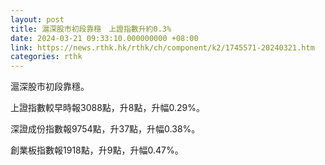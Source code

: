 ```yaml
---
layout: post
title: 滬深股市初段靠穩　上證指數升約0.3%
date: 2024-03-21 09:33:10.000000000 +08:00
link: https://news.rthk.hk/rthk/ch/component/k2/1745571-20240321.htm
categories: rthk
---
```


滬深股市初段靠穩。

上證指數較早時報3088點，升8點，升幅0.29%。

深證成份指數報9754點，升37點，升幅0.38%。

創業板指數報1918點，升9點，升幅0.47%。
